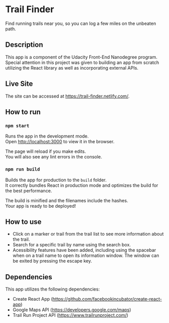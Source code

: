 # Trail Finder

Find running trails near you, so you can log a few miles on the unbeaten path.

## Description

This app is a component of the Udacity Front-End Nanodegree program.  Special attention in this project was given to building an app from scratch utilizing the React library as well as incorporating external APIs.

## Live Site

The site can be accessed at https://trail-finder.netlify.com/.

## How to run

### `npm start`

Runs the app in the development mode.<br>
Open [http://localhost:3000](http://localhost:3000) to view it in the browser.

The page will reload if you make edits.<br>
You will also see any lint errors in the console.

### `npm run build`

Builds the app for production to the `build` folder.<br>
It correctly bundles React in production mode and optimizes the build for the best performance.

The build is minified and the filenames include the hashes.<br>
Your app is ready to be deployed!

## How to use

* Click on a marker or trail from the trail list to see more information about the trail.
* Search for a specific trail by name using the search box.
* Acessibility features have been added, including using the spacebar when on a trail name to open its information window.  The window can be exited by pressing the escape key.

## Dependencies

This app utilizes the following dependencies:
* Create React App (https://github.com/facebookincubator/create-react-app)
* Google Maps API (https://developers.google.com/maps)
* Trail Run Project API (https://www.trailrunproject.com/)
